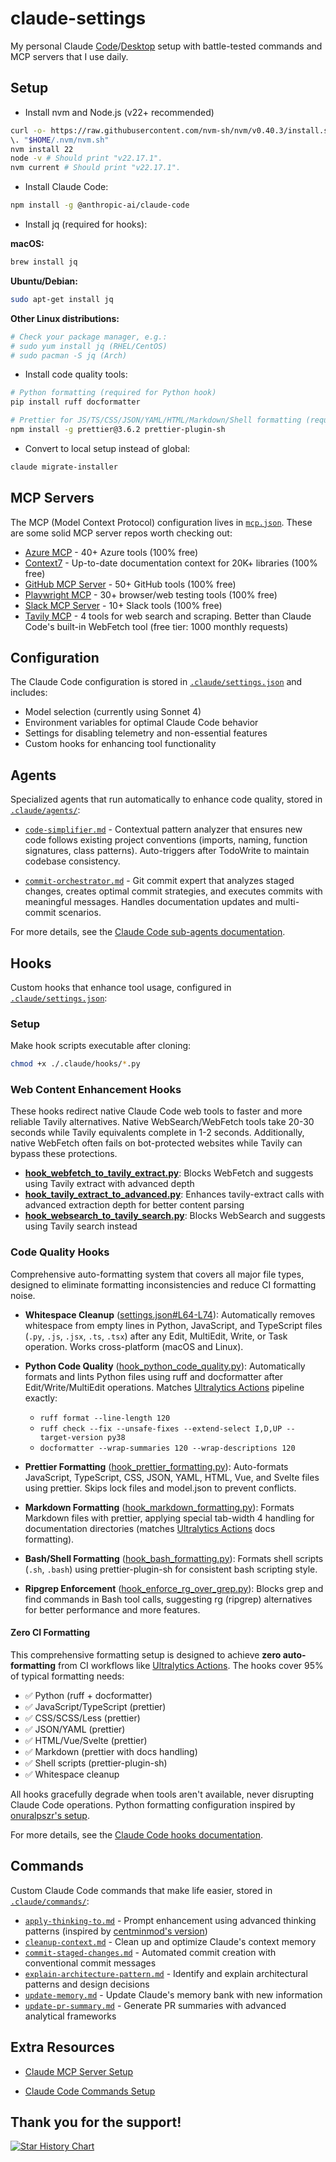 # claude-settings

My personal Claude [Code](https://github.com/anthropics/claude-code)/[Desktop](https://claude.ai/download) setup with battle-tested commands and MCP servers that I use daily.

## Setup

- Install nvm and Node.js (v22+ recommended)

```bash
curl -o- https://raw.githubusercontent.com/nvm-sh/nvm/v0.40.3/install.sh | bash
\. "$HOME/.nvm/nvm.sh"
nvm install 22
node -v # Should print "v22.17.1".
nvm current # Should print "v22.17.1".
```

- Install Claude Code:

```bash
npm install -g @anthropic-ai/claude-code
```

- Install jq (required for hooks):

**macOS:**
```bash
brew install jq
```

**Ubuntu/Debian:**
```bash
sudo apt-get install jq
```

**Other Linux distributions:**
```bash
# Check your package manager, e.g.:
# sudo yum install jq (RHEL/CentOS)
# sudo pacman -S jq (Arch)
```

- Install code quality tools:

```bash
# Python formatting (required for Python hook)
pip install ruff docformatter

# Prettier for JS/TS/CSS/JSON/YAML/HTML/Markdown/Shell formatting (required for prettier hooks)
npm install -g prettier@3.6.2 prettier-plugin-sh
```

- Convert to local setup instead of global:

```bash
claude migrate-installer
```

## MCP Servers

The MCP (Model Context Protocol) configuration lives in [`mcp.json`](./mcp.json). These are some solid MCP server repos worth checking out:

- [Azure MCP](https://github.com/Azure/azure-mcp) - 40+ Azure tools (100% free)
- [Context7](https://github.com/upstash/context7) - Up-to-date documentation context for 20K+ libraries (100% free)
- [GitHub MCP Server](https://github.com/github/github-mcp-server) - 50+ GitHub tools (100% free)
- [Playwright MCP](https://github.com/microsoft/playwright-mcp) - 30+ browser/web testing tools (100% free)
- [Slack MCP Server](https://github.com/ubie-oss/slack-mcp-server) - 10+ Slack tools (100% free)
- [Tavily MCP](https://github.com/tavily-ai/tavily-mcp) - 4 tools for web search and scraping. Better than Claude Code's built-in WebFetch tool (free tier: 1000 monthly requests)

## Configuration

The Claude Code configuration is stored in [`.claude/settings.json`](./.claude/settings.json) and includes:
- Model selection (currently using Sonnet 4)
- Environment variables for optimal Claude Code behavior
- Settings for disabling telemetry and non-essential features
- Custom hooks for enhancing tool functionality

## Agents

Specialized agents that run automatically to enhance code quality, stored in [`.claude/agents/`](./.claude/agents/):

- [`code-simplifier.md`](./.claude/agents/code-simplifier.md) - Contextual pattern analyzer that ensures new code follows existing project conventions (imports, naming, function signatures, class patterns). Auto-triggers after TodoWrite to maintain codebase consistency.

- [`commit-orchestrator.md`](./.claude/agents/commit-orchestrator.md) - Git commit expert that analyzes staged changes, creates optimal commit strategies, and executes commits with meaningful messages. Handles documentation updates and multi-commit scenarios.

For more details, see the [Claude Code sub-agents documentation](https://docs.anthropic.com/en/docs/claude-code/sub-agents).

## Hooks

Custom hooks that enhance tool usage, configured in [`.claude/settings.json`](./.claude/settings.json):

### Setup

Make hook scripts executable after cloning:
```bash
chmod +x ./.claude/hooks/*.py
```

### Web Content Enhancement Hooks

These hooks redirect native Claude Code web tools to faster and more reliable Tavily alternatives. Native WebSearch/WebFetch tools take 20-30 seconds while Tavily equivalents complete in 1-2 seconds. Additionally, native WebFetch often fails on bot-protected websites while Tavily can bypass these protections.

- **[hook_webfetch_to_tavily_extract.py](./.claude/hooks/hook_webfetch_to_tavily_extract.py)**: Blocks WebFetch and suggests using Tavily extract with advanced depth
- **[hook_tavily_extract_to_advanced.py](./.claude/hooks/hook_tavily_extract_to_advanced.py)**: Enhances tavily-extract calls with advanced extraction depth for better content parsing
- **[hook_websearch_to_tavily_search.py](./.claude/hooks/hook_websearch_to_tavily_search.py)**: Blocks WebSearch and suggests using Tavily search instead

### Code Quality Hooks

Comprehensive auto-formatting system that covers all major file types, designed to eliminate formatting inconsistencies and reduce CI formatting noise.

- **Whitespace Cleanup** ([settings.json#L64-L74](./.claude/settings.json#L64-L74)): Automatically removes whitespace from empty lines in Python, JavaScript, and TypeScript files (`.py`, `.js`, `.jsx`, `.ts`, `.tsx`) after any Edit, MultiEdit, Write, or Task operation. Works cross-platform (macOS and Linux).

- **Python Code Quality** ([hook_python_code_quality.py](./.claude/hooks/hook_python_code_quality.py)): Automatically formats and lints Python files using ruff and docformatter after Edit/Write/MultiEdit operations. Matches [Ultralytics Actions](https://github.com/ultralytics/actions) pipeline exactly:
  - `ruff format --line-length 120`
  - `ruff check --fix --unsafe-fixes --extend-select I,D,UP --target-version py38`
  - `docformatter --wrap-summaries 120 --wrap-descriptions 120`
  
- **Prettier Formatting** ([hook_prettier_formatting.py](./.claude/hooks/hook_prettier_formatting.py)): Auto-formats JavaScript, TypeScript, CSS, JSON, YAML, HTML, Vue, and Svelte files using prettier. Skips lock files and model.json to prevent conflicts.

- **Markdown Formatting** ([hook_markdown_formatting.py](./.claude/hooks/hook_markdown_formatting.py)): Formats Markdown files with prettier, applying special tab-width 4 handling for documentation directories (matches [Ultralytics Actions](https://github.com/ultralytics/actions) docs formatting).

- **Bash/Shell Formatting** ([hook_bash_formatting.py](./.claude/hooks/hook_bash_formatting.py)): Formats shell scripts (`.sh`, `.bash`) using prettier-plugin-sh for consistent bash scripting style.

- **Ripgrep Enforcement** ([hook_enforce_rg_over_grep.py](./.claude/hooks/hook_enforce_rg_over_grep.py)): Blocks grep and find commands in Bash tool calls, suggesting rg (ripgrep) alternatives for better performance and more features.

#### Zero CI Formatting

This comprehensive formatting setup is designed to achieve **zero auto-formatting** from CI workflows like [Ultralytics Actions](https://github.com/ultralytics/actions). The hooks cover 95% of typical formatting needs:
- ✅ Python (ruff + docformatter)
- ✅ JavaScript/TypeScript (prettier)
- ✅ CSS/SCSS/Less (prettier)
- ✅ JSON/YAML (prettier)
- ✅ HTML/Vue/Svelte (prettier)
- ✅ Markdown (prettier with docs handling)
- ✅ Shell scripts (prettier-plugin-sh)
- ✅ Whitespace cleanup

All hooks gracefully degrade when tools aren't available, never disrupting Claude Code operations. Python formatting configuration inspired by [onuralpszr's setup](https://github.com/onuralpszr/onuralpszr/blob/main/configs/git-hooks/pre-commit-line-120).

For more details, see the [Claude Code hooks documentation](https://docs.anthropic.com/en/docs/claude-code/hooks).

## Commands

Custom Claude Code commands that make life easier, stored in [`.claude/commands/`](./.claude/commands/):

- [`apply-thinking-to.md`](./.claude/commands/apply-thinking-to.md) - Prompt enhancement using advanced thinking patterns (inspired by [centminmod's version](https://github.com/centminmod/my-claude-code-setup/blob/master/.claude/commands/anthropic/apply-thinking-to.md))
- [`cleanup-context.md`](./.claude/commands/cleanup-context.md) - Clean up and optimize Claude's context memory
- [`commit-staged-changes.md`](./.claude/commands/commit-staged-changes.md) - Automated commit creation with conventional commit messages
- [`explain-architecture-pattern.md`](./.claude/commands/explain-architecture-pattern.md) - Identify and explain architectural patterns and design decisions
- [`update-memory.md`](./.claude/commands/update-memory.md) - Update Claude's memory bank with new information
- [`update-pr-summary.md`](./.claude/commands/update-pr-summary.md) - Generate PR summaries with advanced analytical frameworks

## Extra Resources

- [Claude MCP Server Setup](https://docs.anthropic.com/en/docs/claude-code/mcp#project-scope)

- [Claude Code Commands Setup](https://docs.anthropic.com/en/docs/claude-code/slash-commands#command-types)

## Thank you for the support!

[![Star History Chart](https://api.star-history.com/svg?repos=fcakyon/claude-settings&type=Date)](https://www.star-history.com/#fcakyon/claude-settings&Date)